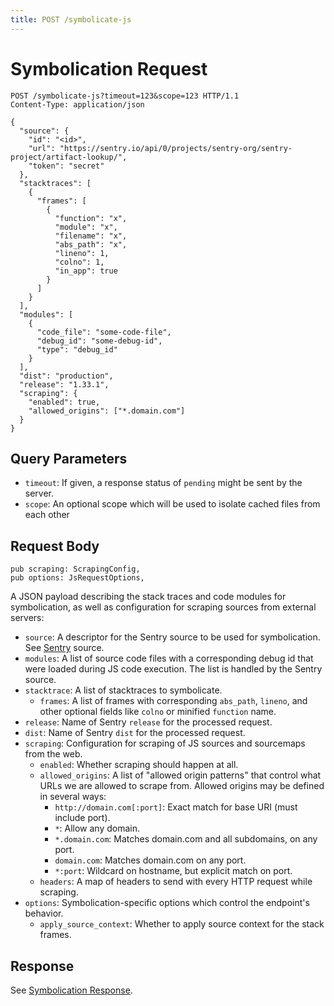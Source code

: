 ```yaml
---
title: POST /symbolicate-js
---
```


# Symbolication Request

```http
POST /symbolicate-js?timeout=123&scope=123 HTTP/1.1
Content-Type: application/json

{
  "source": {
    "id": "<id>",
    "url": "https://sentry.io/api/0/projects/sentry-org/sentry-project/artifact-lookup/",
    "token": "secret"
  },
  "stacktraces": [
    {
      "frames": [
        {
          "function": "x",
          "module": "x",
          "filename": "x",
          "abs_path": "x",
          "lineno": 1,
          "colno": 1,
          "in_app": true
        }
      ]
    }
  ],
  "modules": [
    {
      "code_file": "some-code-file",
      "debug_id": "some-debug-id",
      "type": "debug_id"
    }
  ],
  "dist": "production",
  "release": "1.33.1",
  "scraping": {
    "enabled": true,
    "allowed_origins": ["*.domain.com"]
  }
}
```

## Query Parameters

- `timeout`: If given, a response status of `pending` might be sent by the
  server.
- `scope`: An optional scope which will be used to isolate cached files from
  each other

## Request Body

    pub scraping: ScrapingConfig,
    pub options: JsRequestOptions,

A JSON payload describing the stack traces and code modules for symbolication,
as well as configuration for scraping sources from external servers:

- `source`: A descriptor for the Sentry source to be used for symbolication. See
  [Sentry](index.md) source.
- `modules`: A list of source code files with a corresponding debug id that
  were loaded during JS code execution. The list is handled by the Sentry source.
- `stacktrace`: A list of stacktraces to symbolicate.
  - `frames`: A list of frames with corresponding `abs_path`, `lineno`,
    and other optional fields like `colno` or minified `function` name.
- `release`: Name of Sentry `release` for the processed request.
- `dist`: Name of Sentry `dist` for the processed request.
- `scraping`: Configuration for scraping of JS sources and sourcemaps from the web.
  - `enabled`: Whether scraping should happen at all.
  - `allowed_origins`: A list of "allowed origin patterns" that control what
    URLs we are allowed to scrape from. Allowed origins may be defined in several ways:
    - `http://domain.com[:port]`: Exact match for base URI (must include port).
    - `*`: Allow any domain.
    - `*.domain.com`: Matches domain.com and all subdomains, on any port.
    - `domain.com`: Matches domain.com on any port.
    - `*:port`: Wildcard on hostname, but explicit match on port.
  - `headers`: A map of headers to send with every HTTP request while scraping.
- `options`: Symbolication-specific options which control the endpoint's behavior.
  - `apply_source_context`: Whether to apply source context for the stack frames.

## Response

See [Symbolication Response](response.md).
